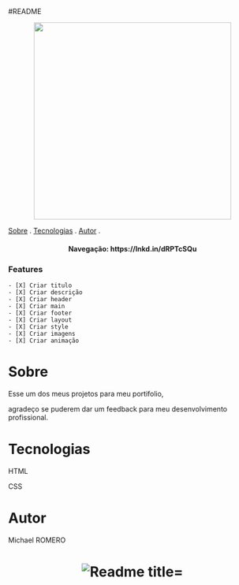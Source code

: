 #README
  
  <div align="center">
<img src="https://user-images.githubusercontent.com/90795873/184522443-64947d45-a60c-4453-adb9-c772303f9f68.png" width="400px"/>
</div>


  <p aligh="center">
    <a href="#sobre">Sobre</a> .
    <a href="#tecnologias">Tecnologias</a> .
    <a href="#autor">Autor</a> .
  
  <br>
    <h4 align="center">
        Navegação: https://lnkd.in/dRPTcSQu
    </h4>

   ###  Features

    - [X] Criar titulo
    - [X] Criar descrição
    - [X] Criar header
    - [X] Criar main
    - [X] Criar footer
    - [X] Criar layout
    - [X] Criar style
    - [X] Criar imagens 
    - [X] Criar animação
    

   # Sobre
   <p>Esse um dos meus projetos para meu portifolio,</p> 
   <p>agradeço se puderem dar um feedback para meu desenvolvimento profissional.</p> 
   

   # Tecnologias
   <p>HTML</p> 
   <p>CSS</p> 
   
   # Autor
   <p>Michael ROMERO</p> 
   

    
  <h1 align="center">
   <img alt="Readme title="Readme" src="./github/Readme-gif.gif" />  
  </h1>  
